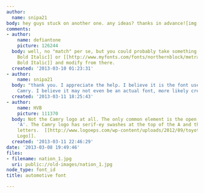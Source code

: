 ```yaml
---
author:
  name: snipa21
body: hey guys stuck on another one. any ideas? thanks in advance![img:sites/default/files/old-images/nation_3971.jpg]
comments:
- author:
    name: defiantone
    picture: 126244
  body: well, no "match" per se, but you could probably take something like [[http://www.myfonts.com/fonts/storm/teuton/|Teuton
    Bold Italic]] or [[http://www.myfonts.com/fonts/northernblock/metral/|Metral Extra
    Bold Italic]] and modify from there.
  created: '2013-03-10 01:23:31'
- author:
    name: snipa21
  body: "thank you. I appreciate the help. I believe it is the font used for Toyota
    Camry. I believe it may not even be an actual font, more likely created as artwork.\r\n"
  created: '2013-03-11 18:25:43'
- author:
    name: HVB
    picture: 111370
  body: Not the Camry logo at all. The only common element is the open delta-shaped
    'A'. The Camry logo has serif-ey swashes at the top of the A and the other four
    letters.  [[http://www.logoeps.com/wp-content/uploads/2012/09/toyota-camry-logo-vector-01.png|Camry
    Logo]].
  created: '2013-03-11 22:46:29'
date: '2013-03-08 19:49:46'
files:
- filename: nation_1.jpg
  uri: public://old-images/nation_1.jpg
node_type: font_id
title: automotive font

---
```

